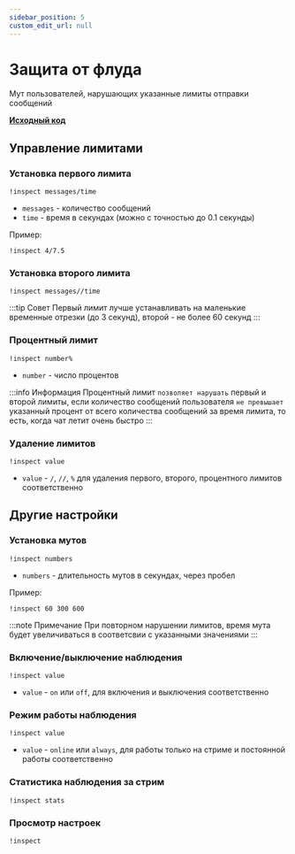 ```yaml
---
sidebar_position: 5
custom_edit_url: null
---
```


# Защита от флуда

Мут пользователей, нарушающих указанные лимиты отправки сообщений

**[Исходный код](https://github.com/Relanit/ModBoty/blob/master/ModBoty/cogs/inspect.py)**

## Управление лимитами

### Установка первого лимита
`!inspect messages/time`
- `messages` - количество сообщений
- `time` - время в секундах (можно с точностью до 0.1 секунды)

Пример:
```
!inspect 4/7.5
```

### Установка второго лимита
`!inspect messages//time`

:::tip Совет
Первый лимит лучше устанавливать на маленькие временные отрезки (до 3 секунд), второй - не более 60 секунд
:::

### Процентный лимит
`!inspect number%`
- `number` - число процентов

:::info Информация
Процентный лимит `позволяет нарушать` первый и второй лимиты, если количество сообщений пользователя `не превышает` указанный процент от всего количества сообщений за время лимита, то есть, когда чат летит очень быстро
:::

### Удаление лимитов
`!inspect value`
- `value` - `/`, `//`, `%` для удаления первого, второго, процентного лимитов соответственно

## Другие настройки

### Установка мутов
`!inspect numbers`
- `numbers` - длительность мутов в секундах, через пробел

Пример:
```
!inspect 60 300 600
```

:::note Примечание
При повторном нарушении лимитов, время мута будет увеличиваться в соответсвии с указанными значениями
:::

### Включение/выключение наблюдения
`!inspect value`
- `value` - `on` или `off`, для включения и выключения соответственно

### Режим работы наблюдения
`!inspect value`
- `value` - `online` или `always`, для работы только на стриме и постоянной работы соответственно

### Статистика наблюдения за стрим
`!inspect stats`

### Просмотр настроек
`!inspect`